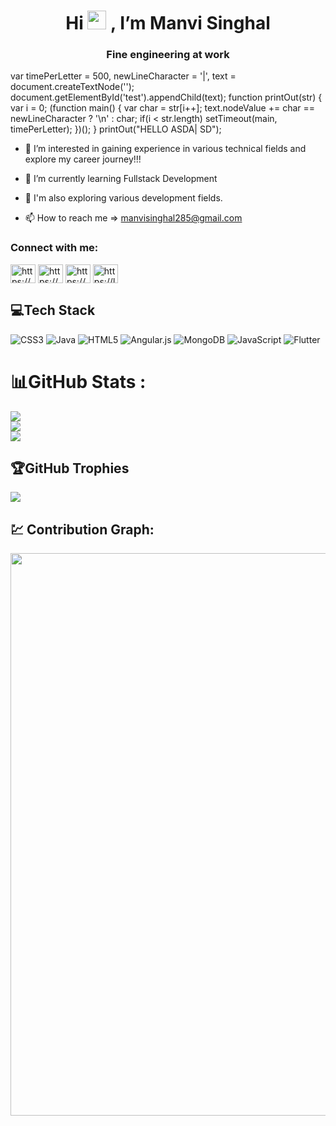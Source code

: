  
 <h1 align="center"> Hi <img src="https://raw.githubusercontent.com/MartinHeinz/MartinHeinz/master/wave.gif" width="30px" height="30px" /> , I’m Manvi Singhal </h1>
 
 <h3 align="center"> Fine engineering at work </h3>
 var timePerLetter = 500,
    newLineCharacter = '|',
    text = document.createTextNode('');
document.getElementById('test').appendChild(text);
function printOut(str) {
  var i = 0;
  (function main() {
    var char = str[i++];
    text.nodeValue += char == newLineCharacter ? '\n' : char;
    if(i < str.length)
      setTimeout(main, timePerLetter);
  })();
}
printOut("HELLO ASDA| SD");
 
- 👀 I’m interested in gaining experience in various technical fields and explore my career journey!!!

- 🌱 I’m currently learning Fullstack Development

- 🧐 I'm also exploring various development fields.

- 📫 How to reach me => manvisinghal285@gmail.com

<!---
Manvi1108/Manvi1108 is a ✨ special ✨ repository because its `README.md` (this file) appears on your GitHub profile.
You can click the Preview link to take a look at your changes.
--->

<h3 align="left">Connect with me:</h3>
<p align="left">
<a href="https://www.linkedin.com/in/manvi-singhal-119232216/" target="blank"><img align="center" src="https://raw.githubusercontent.com/rahuldkjain/github-profile-readme-generator/master/src/images/icons/Social/linked-in-alt.svg" alt="https://www.linkedin.com/in/manvi-singhal-119232216/" height="30" width="40" /></a>
<a href="https://www.codechef.com/users/manvisinghal28" target="blank"><img align="center" src="https://camo.githubusercontent.com/ddd6a862c2b08492aef1c453f3c16ea0160d6380020de41cf86edfe684ece568/68747470733a2f2f63646e2e636f6465636865662e636f6d2f73697465732f64656661756c742f66696c65732f75706c6f6164732f70696374757265732f34616666643636353034653962303036396437326464646163616164646132392e706e67" alt="https://www.codechef.com/users/manvisinghal28" height="30" width="40" /></a>
<a href="https://codeforces.com/profile/Manvi_285" target="blank"><img align="center" src="https://raw.githubusercontent.com/rahuldkjain/github-profile-readme-generator/master/src/images/icons/Social/codeforces.svg" alt="https://codeforces.com/profile/Manvi_285" height="30" width="40" /></a>
<a href="https://leetcode.com/manvisinghal285/" target="blank"><img align="center" src="https://raw.githubusercontent.com/rahuldkjain/github-profile-readme-generator/master/src/images/icons/Social/leet-code.svg" alt="https://leetcode.com/manvisinghal285/" height="30" width="40" /></a>
</p>

## 💻Tech Stack
![CSS3](https://img.shields.io/badge/css3-%231572B6.svg?style=for-the-badge&logo=css3&logoColor=white) ![Java](https://img.shields.io/badge/java-%23ED8B00.svg?style=for-the-badge&logo=java&logoColor=white) ![HTML5](https://img.shields.io/badge/html5-%23E34F26.svg?style=for-the-badge&logo=html5&logoColor=white) ![Angular.js](https://img.shields.io/badge/angular.js-%23E23237.svg?style=for-the-badge&logo=angularjs&logoColor=white) ![MongoDB](https://img.shields.io/badge/MongoDB-%234ea94b.svg?style=for-the-badge&logo=mongodb&logoColor=white) ![JavaScript](https://img.shields.io/badge/javascript-%23323330.svg?style=for-the-badge&logo=javascript&logoColor=%23F7DF1E) ![Flutter](https://img.shields.io/badge/flutter-%23ED8B00.svg?style=for-the-badge&logo=flutter&logoColor=white)



# 📊GitHub Stats :
![](https://github-readme-stats.vercel.app/api?username=manvi1108&theme=dark&hide_border=false&include_all_commits=false&count_private=false)<br/>
![](https://github-readme-streak-stats.herokuapp.com/?user=manvi1108&theme=dark&hide_border=false)<br/>
![](https://github-readme-stats.vercel.app/api/top-langs/?username=manvi1108&theme=dark&hide_border=false&include_all_commits=false&count_private=false&layout=compact)

## 🏆GitHub Trophies
![](https://github-trophies.vercel.app/?username=manvi1108&theme=onedark&no-frame=false&no-bg=false&margin-w=4)

[stats]: https://github-readme-stats-sigma-five.vercel.app/api?username=codeburner0&show_icons=true&theme=dark&hide_border=false&include_all_commits=true&count_private=false
[langs]:username=codeburner0&theme=dark&hide_border=false&include_all_commits=true&count_private=false&layout=compact
[streaks]: https://github-readme-streak-stats.herokuapp.com/?user=codeburner0&theme=dark&hide_border=false#gh-light-mode-only

## 💹 Contribution Graph:
<div align = "center">
<img src="https://github-readme-activity-graph.cyclic.app/graph?username=Manvi1108&theme=react-dark&hide_border=false&area=true" width="900px" >
</div>
<br>
<div align = "center">

